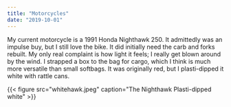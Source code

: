 ```yaml
---
title: "Motorcycles"
date: "2019-10-01"
---
```


My current motorcycle is a 1991 Honda Nighthawk 250. It admittedly was an impulse buy, but I still love the bike. It did initially need the carb and forks rebuilt. My only real complaint is how light it feels; I really get blown around by the wind. I strapped a box to the bag for cargo, which I think is much more versatile than small softbags. It was originally red, but I plasti-dipped it white with rattle cans.

{{< figure src="whitehawk.jpeg" caption="The Nighthawk Plasti-dipped white" >}}
